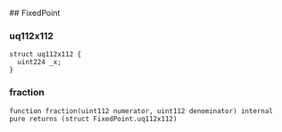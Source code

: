﻿﻿## FixedPoint


### uq112x112

```solidity
struct uq112x112 {
  uint224 _x;
}
```
### fraction

```solidity
function fraction(uint112 numerator, uint112 denominator) internal pure returns (struct FixedPoint.uq112x112)
```







